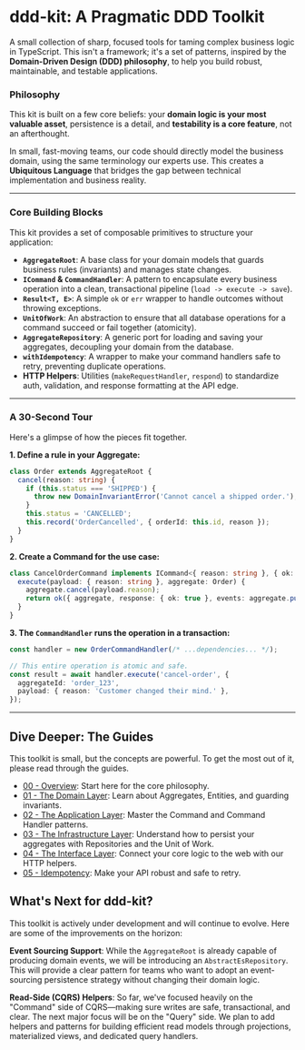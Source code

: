 # ddd-kit: A Pragmatic DDD Toolkit

A small collection of sharp, focused tools for taming complex business logic in TypeScript. This isn't a framework; it's a set of patterns, inspired by the **Domain-Driven Design (DDD) philosophy**, to help you build robust, maintainable, and testable applications. 


### Philosophy

This kit is built on a few core beliefs: your **domain logic is your most valuable asset**, persistence is a detail, and **testability is a core feature**, not an afterthought.

In small, fast-moving teams, our code should directly model the business domain, using the same terminology our experts use. This creates a **Ubiquitous Language** that bridges the gap between technical implementation and business reality. 


---

### Core Building Blocks

This kit provides a set of composable primitives to structure your application:

* **`AggregateRoot`**: A base class for your domain models that guards business rules (invariants) and manages state changes.
* **`ICommand` & `CommandHandler`**: A pattern to encapsulate every business operation into a clean, transactional pipeline (`load -> execute -> save`).
* **`Result<T, E>`**: A simple `ok` or `err` wrapper to handle outcomes without throwing exceptions.
* **`UnitOfWork`**: An abstraction to ensure that all database operations for a command succeed or fail together (atomicity).
* **`AggregateRepository`**: A generic port for loading and saving your aggregates, decoupling your domain from the database.
* **`withIdempotency`**: A wrapper to make your command handlers safe to retry, preventing duplicate operations.
* **HTTP Helpers**: Utilities (`makeRequestHandler`, `respond`) to standardize auth, validation, and response formatting at the API edge.

---

### A 30-Second Tour

Here's a glimpse of how the pieces fit together.

**1. Define a rule in your Aggregate:**
```typescript
class Order extends AggregateRoot {
  cancel(reason: string) {
    if (this.status === 'SHIPPED') {
      throw new DomainInvariantError('Cannot cancel a shipped order.');
    }
    this.status = 'CANCELLED';
    this.record('OrderCancelled', { orderId: this.id, reason });
  }
}
```

**2. Create a Command for the use case:**
```typescript
class CancelOrderCommand implements ICommand<{ reason: string }, { ok: boolean }, Order> {
  execute(payload: { reason: string }, aggregate: Order) {
    aggregate.cancel(payload.reason);
    return ok({ aggregate, response: { ok: true }, events: aggregate.pullEvents() });
  }
}
```

**3. The `CommandHandler` runs the operation in a transaction:**
```typescript
const handler = new OrderCommandHandler(/* ...dependencies... */);

// This entire operation is atomic and safe.
const result = await handler.execute('cancel-order', {
  aggregateId: 'order_123',
  payload: { reason: 'Customer changed their mind.' },
});
```

---

## Dive Deeper: The Guides
This toolkit is small, but the concepts are powerful. To get the most out of it, please read through the guides.

- [00 - Overview](./docs/00-OVERVIEW.md): Start here for the core philosophy.
- [01 - The Domain Layer](./docs/01-THE-DOMAIN-LAYER.md): Learn about Aggregates, Entities, and guarding invariants.
- [02 - The Application Layer](./docs/02-THE-APPLICATION-LAYER.md): Master the Command and Command Handler patterns.
- [03 - The Infrastructure Layer](./docs/03-THE-INFRASTRUCTURE-LAYER.md): Understand how to persist your aggregates with Repositories and the Unit of Work. 
- [04 - The Interface Layer](./docs/04-THE-INTERFACE-LAYER.md): Connect your core logic to the web with our HTTP helpers.
- [05 - Idempotency](./docs/05-IDEMPOTENCY.md): Make your API robust and safe to retry. 

## What's Next for ddd-kit?
This toolkit is actively under development and will continue to evolve. Here are some of the improvements on the horizon:

**Event Sourcing Support**: While the `AggregateRoot` is already capable of producing domain events, we will be introducing an `AbstractEsRepository`. This will provide a clear pattern for teams who want to adopt an event-sourcing persistence strategy without changing their domain logic.

**Read-Side (CQRS) Helpers**: So far, we've focused heavily on the "Command" side of CQRS—making sure writes are safe, transactional, and clear. The next major focus will be on the "Query" side. We plan to add helpers and patterns for building efficient read models through projections, materialized views, and dedicated query handlers.

